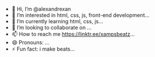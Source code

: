 - 👋 Hi, I’m @alexandrexan
- 👀 I’m interested in html, css, js, front-end development...
- 🌱 I’m currently learning html, css, js...
- 💞️ I’m looking to collaborate on ...
- 📫 How to reach me https://linktr.ee/xampsbeatz...
- 😄 Pronouns: ...
- ⚡ Fun fact: i make beats...

<!---
alexandrexan/alexandrexan is a ✨ special ✨ repository because its `README.md` (this file) appears on your GitHub profile.
You can click the Preview link to take a look at your changes.
--->
